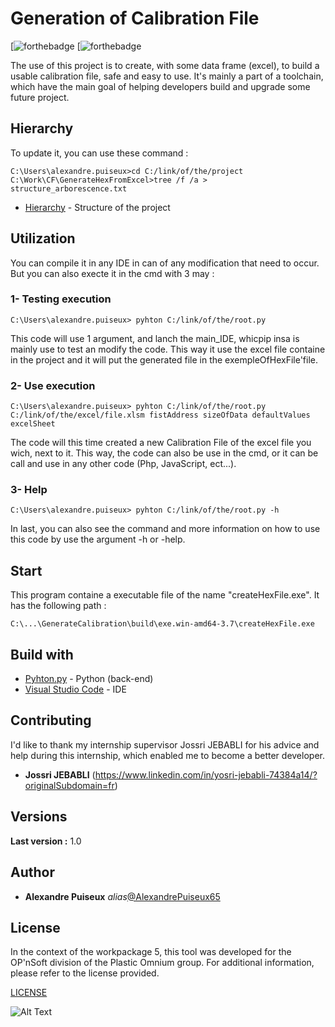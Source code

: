# Generation of Calibration File 

[![forthebadge](https://forthebadge.com/images/badges/built-with-love.svg)
[![forthebadge](https://forthebadge.com/images/badges/powered-by-coffee.svg)

The use of this project is to create, with some data frame (excel), to build a usable calibration file, safe and easy to use.
It's mainly a part of a toolchain, which have the main goal of helping developers build and upgrade some future project. 

## Hierarchy

To update it, you can use these command :

```shell
C:\Users\alexandre.puiseux>cd C:/link/of/the/project
C:\Work\CF\GenerateHexFromExcel>tree /f /a > structure_arborescence.txt
```
* [Hierarchy](structure_arborescence.txt)  - Structure of the project

## Utilization

You can compile it in any IDE in can of any modification that need to occur.
But you can also execte it in the cmd with 3 may :

### 1- Testing execution
```shell
C:\Users\alexandre.puiseux> pyhton C:/link/of/the/root.py
```
This code will use 1 argument, and lanch the main_IDE, whicpip insa is mainly use to test an modify the code.
This way it use the excel file containe in the project and it will put the generated file in the exempleOfHexFile'file.

### 2- Use execution
```shell
C:\Users\alexandre.puiseux> pyhton C:/link/of/the/root.py C:/link/of/the/excel/file.xlsm fistAddress sizeOfData defaultValues excelSheet
```
The code will this time created a new Calibration File of the excel file you wich, next to it. This way, the code can also be use in the cmd, or it can be call and use in any other code (Php, JavaScript, ect...).  

### 3- Help
```shell
C:\Users\alexandre.puiseux> pyhton C:/link/of/the/root.py -h
```
In last, you can also see the command and more information on how to use this code by use the argument -h or -help.

## Start

This program containe a executable file of the name "createHexFile.exe". 
It has the following path : 
```
C:\...\GenerateCalibration\build\exe.win-amd64-3.7\createHexFile.exe
```
## Build with

* [Pyhton.py](https://www.python.org/) - Python (back-end)
* [Visual Studio Code](https://code.visualstudio.com/) - IDE

## Contributing

I'd like to thank my internship supervisor Jossri JEBABLI for his advice and help during this internship, which enabled me to become a better developer.
* **Jossri JEBABLI** (https://www.linkedin.com/in/yosri-jebabli-74384a14/?originalSubdomain=fr)

## Versions

**Last version :** 1.0

## Author

* **Alexandre Puiseux** _alias_[@AlexandrePuiseux65](https://github.com/AlexandrePuiseux65)

## License

In the context of the workpackage 5, this tool was developed for the OP'nSoft division of the Plastic Omnium group. For additional information, please refer to the license provided.

[LICENSE](LICENSE.md)

![Alt Text](https://media.giphy.com/media/3orif4LwcbQhWZVsze/giphy.gif)
